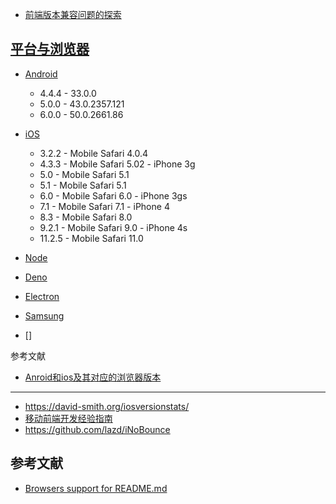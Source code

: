 
- [前端版本兼容问题的探索](https://supercodepower.com/fontend-target)

## [平台与浏览器](https://github.com/mdn/browser-compat-data/tree/main/browsers)

- [Android](https://github.com/zloirock/core-js/blob/99099fd90fd369ccc2fb8370de67f64ccc387601/packages/core-js-compat/src/mapping.mjs#L194)

    - 4.4.4 - 33.0.0
    - 5.0.0 - 43.0.2357.121
    - 6.0.0 - 50.0.2661.86

- [iOS](https://github.com/zloirock/core-js/blob/99099fd90fd369ccc2fb8370de67f64ccc387601/packages/core-js-compat/src/mapping.mjs#L228)

    - 3.2.2 - Mobile Safari 4.0.4
    - 4.3.3 - Mobile Safari 5.02 - iPhone 3g
    - 5.0 - Mobile Safari 5.1
    - 5.1 - Mobile Safari 5.1
    - 6.0 - Mobile Safari 6.0 - iPhone 3gs
    - 7.1 - Mobile Safari 7.1 - iPhone 4
    - 8.3 - Mobile Safari 8.0
    - 9.2.1 - Mobile Safari 9.0 - iPhone 4s
    - 11.2.5 - Mobile Safari 11.0

- [Node](https://github.com/zloirock/core-js/blob/99099fd90fd369ccc2fb8370de67f64ccc387601/packages/core-js-compat/src/mapping.mjs#L3)
- [Deno](https://github.com/zloirock/core-js/blob/99099fd90fd369ccc2fb8370de67f64ccc387601/packages/core-js-compat/src/mapping.mjs#L68)
- [Electron](https://github.com/zloirock/core-js/blob/99099fd90fd369ccc2fb8370de67f64ccc387601/packages/core-js-compat/src/mapping.mjs#L68)
- [Samsung](https://github.com/zloirock/core-js/blob/99099fd90fd369ccc2fb8370de67f64ccc387601/packages/core-js-compat/src/mapping.mjs#L133)
- []

参考文献

- [Anroid和ios及其对应的浏览器版本](https://blog.csdn.net/weixin_42471170/article/details/114669625)


---

- https://david-smith.org/iosversionstats/
- [移动前端开发经验指南](https://github.com/doyoe/trip#user-content-checked-sibling-bug)
- https://github.com/lazd/iNoBounce

## 参考文献

- [Browsers support for README.md](https://gotbahn.github.io/browsers-support-badges/)
